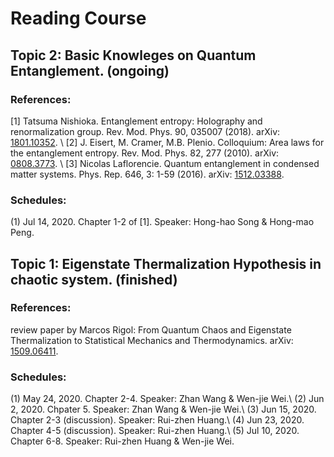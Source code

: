 # Reading Course
## Topic 2: Basic Knowleges on Quantum Entanglement. (ongoing)

### References:

[1] Tatsuma Nishioka. Entanglement entropy: Holography and renormalization group. Rev. Mod. Phys. 90, 035007 (2018). arXiv: [1801.10352](https://arxiv.org/abs/1801.10352). \\
[2] J. Eisert, M. Cramer, M.B. Plenio. Colloquium: Area laws for the entanglement entropy. Rev. Mod. Phys. 82, 277 (2010). arXiv: [0808.3773](https://arxiv.org/abs/0808.3773). \\
[3] Nicolas Laflorencie. Quantum entanglement in condensed matter systems. Phys. Rep. 646, 3: 1-59 (2016). arXiv: [1512.03388](https://arxiv.org/abs/1512.03388).

### Schedules:
(1) Jul 14, 2020. Chapter 1-2 of [1]. Speaker: Hong-hao Song & Hong-mao Peng.



## Topic 1: Eigenstate Thermalization Hypothesis in chaotic system. (finished)

### References:

review paper by Marcos Rigol: From Quantum Chaos and Eigenstate Thermalization to Statistical Mechanics and Thermodynamics.
arXiv: [1509.06411](https://arxiv.org/abs/1509.06411).

### Schedules:
(1) May 24, 2020. Chapter 2-4. Speaker: Zhan Wang & Wen-jie Wei.\\
(2) Jun 2, 2020. Chpater 5. Speaker: Zhan Wang & Wen-jie Wei.\\
(3) Jun 15, 2020. Chapter 2-3 (discussion). Speaker: Rui-zhen Huang.\\
(4) Jun 23, 2020. Chapter 4-5 (discussion). Speaker: Rui-zhen Huang.\\
(5) Jul 10, 2020. Chapter 6-8. Speaker: Rui-zhen Huang & Wen-jie Wei.


